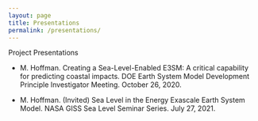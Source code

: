 ```yaml
---
layout: page
title: Presentations
permalink: /presentations/
---
```



Project Presentations

- M. Hoffman. Creating a Sea-Level-Enabled E3SM: A critical capability for predicting coastal impacts.  DOE Earth System Model Development Principle Investigator Meeting. October 26, 2020.

- M. Hoffman. (Invited) Sea Level in the Energy Exascale Earth System Model.  NASA GISS Sea Level Seminar Series.  July 27, 2021.


